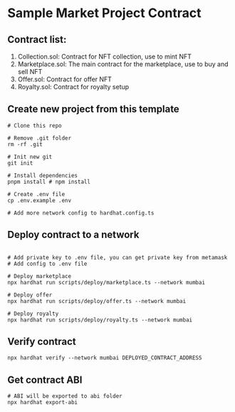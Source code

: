 # Sample Market Project Contract

## Contract list:

1. Collection.sol: Contract for NFT collection, use to mint NFT
2. Marketplace.sol: The main contract for the marketplace, use to buy and sell NFT
4. Offer.sol: Contract for offer NFT
3. Royalty.sol: Contract for royalty setup

## Create new project from this template

```shell
# Clone this repo

# Remove .git folder
rm -rf .git

# Init new git
git init

# Install dependencies
pnpm install # npm install

# Create .env file
cp .env.example .env

# Add more network config to hardhat.config.ts
```

## Deploy contract to a network

```shell

# Add private key to .env file, you can get private key from metamask
# Add config to .env file

# Deploy marketplace
npx hardhat run scripts/deploy/marketplace.ts --network mumbai

# Deploy offer
npx hardhat run scripts/deploy/offer.ts --network mumbai

# Deploy royalty
npx hardhat run scripts/deploy/royalty.ts --network mumbai
```

## Verify contract

```shell
npx hardhat verify --network mumbai DEPLOYED_CONTRACT_ADDRESS
```

## Get contract ABI

```shell
# ABI will be exported to abi folder
npx hardhat export-abi
```
